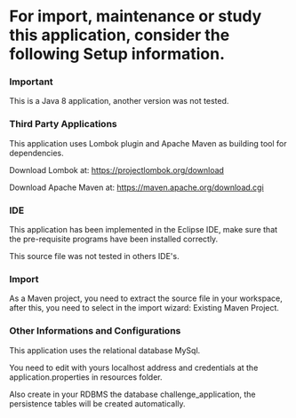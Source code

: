 
# For import, maintenance or study this application, consider the following Setup information.



### Important

This is a Java 8 application, another version was not tested.

### Third Party Applications

This application uses Lombok plugin and Apache Maven as building tool for dependencies.

Download Lombok at: https://projectlombok.org/download

Download Apache Maven at: https://maven.apache.org/download.cgi

### IDE

This application has been implemented in the Eclipse IDE, make sure that the pre-requisite programs have been installed correctly.

This source file was not tested in others IDE's.

### Import

As a Maven project, you need to extract the source file in your workspace, after this, you need to select in the import wizard: Existing Maven Project.


### Other Informations and Configurations

This application uses the relational database MySql.

You need to edit with yours localhost address and credentials at the application.properties in resources folder.

Also create in your RDBMS the database challenge_application, the persistence tables will be created automatically.
